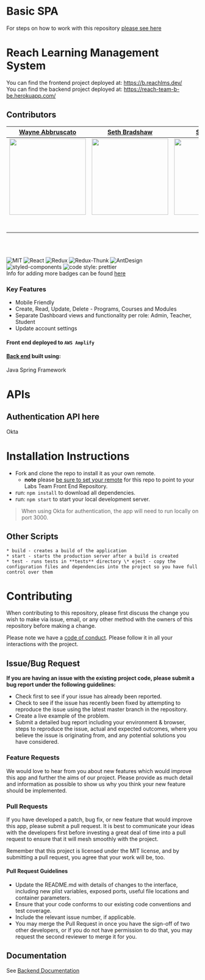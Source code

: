 # Basic SPA

For steps on how to work with this repository [please see here](https://docs.labs.lambdaschool.com/labs-spa-starter/)

# Reach Learning Management System

You can find the frontend project deployed at: https://b.reachlms.dev/ <br>
You can find the backend project deployed at: https://reach-team-b-be.herokuapp.com/

## Contributors
|                                          [Wayne Abbruscato](https://github.com/Callisto1981)                                                            |                                                       [Seth Bradshaw](https://github.com/seth-bradshaw)                                                    |                                                      [Sara Cearc](https://github.com/cearc-sara)                                                       |                                                       [Christopher Girvin](https://github.com/)                                               |                                                      [Matias Iturbide](https://github.com/JDMTias)                                                 |                                                      [Chaz Kiker](https://github.com/chazkiker2/)                                                     |                                         [Brendan Lai-Tong](https://github.com/kai-blt/)                                                             |                                         [Shane Slone](https://github.com/shaneslone)                                                                   |                            
| :-----------------------------------------------------------------------------------------------------------------------------------------------------: | :--------------------------------------------------------------------------------------------------------------------------------------------------------: | :----------------------------------------------------------------------------------------------------------------------------------------------------: | :-------------------------------------------------------------------------------------------------------------------------------------------: | :------------------------------------------------------------------------------------------------------------------------------------------------: | :---------------------------------------------------------------------------------------------------------------------------------------------------: | :-------------------------------------------------------------------------------------------------------------------------------------------------: |:-----------------------------------------------------------------------------------------------------------------------------------------------------: |
| [<img src="https://www.dalesjewelers.com/wp-content/uploads/2018/10/placeholder-silhouette-male.png" width = "200" />](https://github.com/Callisto1981) | [<img src="https://www.dalesjewelers.com/wp-content/uploads/2018/10/placeholder-silhouette-male.png" width = "200" />](https://github.com/seth-bradshaw)   |[<img src="https://www.dalesjewelers.com/wp-content/uploads/2018/10/placeholder-silhouette-female.png" width = "200" />](https://github.com/cearc-sara) | [<img src="https://www.dalesjewelers.com/wp-content/uploads/2018/10/placeholder-silhouette-male.png" width = "200" />](https://github.com/)   | [<img src="https://www.dalesjewelers.com/wp-content/uploads/2018/10/placeholder-silhouette-male.png" width = "200" />](https://github.com/JDMTias) | [<img src="https://www.dalesjewelers.com/wp-content/uploads/2018/10/placeholder-silhouette-male.png" width = "200" />](https://github.com/chazkiker2) | [<img src="https://www.dalesjewelers.com/wp-content/uploads/2018/10/placeholder-silhouette-male.png" width = "200" />](https://github.com/kai-blt/) |  [<img src="https://www.dalesjewelers.com/wp-content/uploads/2018/10/placeholder-silhouette-male.png" width = "200" />](https://github.com/shaneslone) |
|                                [<img src="https://github.com/favicon.ico" width="15"> ](https://github.com/Callisto1981)                                |                            [<img src="https://github.com/favicon.ico" width="15"> ](https://github.com/seth-bradshaw)                                      |                          [<img src="https://github.com/favicon.ico" width="15"> ](https://github.com/cearc-sara)                                       |                          [<img src="https://github.com/favicon.ico" width="15"> ](https://github.com/NandoTheessen)                           |                           [<img src="https://github.com/favicon.ico" width="15"> ](https://github.com/JDMTias)                                     |                           [<img src="https://github.com/favicon.ico" width="15"> ](https://github.com/chazkiker2)                                     |                           [<img src="https://github.com/favicon.ico" width="15"> ](https://github.com/kai-blt/)                                     |                           [<img src="https://github.com/favicon.ico" width="15"> ](https://github.com/shaneslone)                                      |
|     [ <img src="https://static.licdn.com/sc/h/al2o9zrvru7aqj8e1x2rzsrca" width="15"> ](https://www.linkedin.com/in/wayne-abbruscato-orr-767a2b90/)      |                 [ <img src="https://static.licdn.com/sc/h/al2o9zrvru7aqj8e1x2rzsrca" width="15"> ](https://www.linkedin.com/in/seth-bradshaw/)             |                [ <img src="https://static.licdn.com/sc/h/al2o9zrvru7aqj8e1x2rzsrca" width="15"> ](https://www.linkedin.com/in/sara-cearc/)             |      [ <img src="https://static.licdn.com/sc/h/al2o9zrvru7aqj8e1x2rzsrca" width="15"> ](https://www.linkedin.com/in/christopher-girvin/)      |                [ <img src="https://static.licdn.com/sc/h/al2o9zrvru7aqj8e1x2rzsrca" width="15"> ](https://www.linkedin.com/in/matias-iturbide/)    |                [ <img src="https://static.licdn.com/sc/h/al2o9zrvru7aqj8e1x2rzsrca" width="15"> ](https://www.linkedin.com/in/chaz-kiker/)            |                [ <img src="https://static.licdn.com/sc/h/al2o9zrvru7aqj8e1x2rzsrca" width="15"> ](https://www.linkedin.com/in/brendan-lai-tong/)    |                [ <img src="https://static.licdn.com/sc/h/al2o9zrvru7aqj8e1x2rzsrca" width="15"> ](https://www.linkedin.com/in/shane-slone/)            |

<br>
<br>


![MIT](https://img.shields.io/packagist/l/doctrine/orm.svg)
![React](https://img.shields.io/badge/react-v16.7.0--alpha.2-blue.svg)
![Redux](https://img.shields.io/badge/Redux-4.0.5-yellow)
![Redux-Thunk](https://img.shields.io/badge/Redux--Thunk-2.3.0-orange)
![AntDesign](https://img.shields.io/badge/AntDesign-4.4.3-blue)
![styled-components](https://img.shields.io/badge/styled--components-5.2.1-orange)
![code style: prettier](https://img.shields.io/badge/code_style-prettier-ff69b4.svg?style=flat-square)
<br>
Info for adding more badges can be found [here](https://github.com/badges/shields)


### Key Features

- Mobile Friendly
- Create, Read, Update, Delete - Programs, Courses and Modules
- Separate Dashboard views and functionality per role: Admin, Teacher, Student
- Update account settings

#### Front end deployed to `AWS Amplify`

#### [Back end](https://github.com/Lambda-School-Labs/reach-lms-be-b) built using:
Java Spring Framework

# APIs

## Authentication API here
Okta 

# Installation Instructions
- Fork and clone the repo to install it as your own remote.
  - **note** please [be sure to set your remote](https://help.github.jp/enterprise/2.11/user/articles/changing-a-remote-s-url/) for this repo to point to your Labs Team Front End Repository.
- run: `npm install` to download all dependencies.
- run: `npm start` to start your local development server.

> When using Okta for authentication, the app will need to run locally on port 3000.

## Other Scripts
    * build - creates a build of the application
    * start - starts the production server after a build is created
    * test - runs tests in **tests** directory \* eject - copy the configuration files and dependencies into the project so you have full control over them

# Contributing

When contributing to this repository, please first discuss the change you wish to make via issue, email, or any other method with the owners of this repository before making a change.

Please note we have a [code of conduct](./CODE_OF_CONDUCT.md). Please follow it in all your interactions with the project.

## Issue/Bug Request

**If you are having an issue with the existing project code, please submit a bug report under the following guidelines:**

- Check first to see if your issue has already been reported.
- Check to see if the issue has recently been fixed by attempting to reproduce the issue using the latest master branch in the repository.
- Create a live example of the problem.
- Submit a detailed bug report including your environment & browser, steps to reproduce the issue, actual and expected outcomes, where you believe the issue is originating from, and any potential solutions you have considered.

### Feature Requests

We would love to hear from you about new features which would improve this app and further the aims of our project. Please provide as much detail and information as possible to show us why you think your new feature should be implemented.

### Pull Requests

If you have developed a patch, bug fix, or new feature that would improve this app, please submit a pull request. It is best to communicate your ideas with the developers first before investing a great deal of time into a pull request to ensure that it will mesh smoothly with the project.

Remember that this project is licensed under the MIT license, and by submitting a pull request, you agree that your work will be, too.

#### Pull Request Guidelines

- Update the README.md with details of changes to the interface, including new plist variables, exposed ports, useful file locations and container parameters.
- Ensure that your code conforms to our existing code conventions and test coverage.
- Include the relevant issue number, if applicable.
- You may merge the Pull Request in once you have the sign-off of two other developers, or if you do not have permission to do that, you may request the second reviewer to merge it for you.

## Documentation

See [Backend Documentation](https://reach-team-b-be.herokuapp.com/swagger-ui.html)
